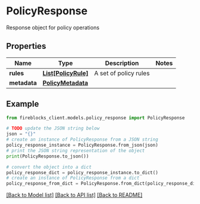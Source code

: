 # PolicyResponse

Response object for policy operations

## Properties

Name | Type | Description | Notes
------------ | ------------- | ------------- | -------------
**rules** | [**List[PolicyRule]**](PolicyRule.md) | A set of policy rules | 
**metadata** | [**PolicyMetadata**](PolicyMetadata.md) |  | 

## Example

```python
from fireblocks_client.models.policy_response import PolicyResponse

# TODO update the JSON string below
json = "{}"
# create an instance of PolicyResponse from a JSON string
policy_response_instance = PolicyResponse.from_json(json)
# print the JSON string representation of the object
print(PolicyResponse.to_json())

# convert the object into a dict
policy_response_dict = policy_response_instance.to_dict()
# create an instance of PolicyResponse from a dict
policy_response_from_dict = PolicyResponse.from_dict(policy_response_dict)
```
[[Back to Model list]](../README.md#documentation-for-models) [[Back to API list]](../README.md#documentation-for-api-endpoints) [[Back to README]](../README.md)


